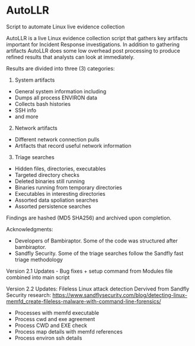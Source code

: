 # AutoLLR
Script to automate Linux live evidence collection

AutoLLR is a live Linux evidence collection script that gathers key artifacts important for Incident Response investigations. In addition to gathering artifacts AutoLLR does some low overhead post processing to produce refined results that analysts can look at immediately.

Results are divided into three (3) categories: 
1. System artifacts
- General system information including 
- Dumps all process ENVIRON data
- Collects bash histories
- SSH info
- and more 
    
2. Network artifacts 
- Different network connection pulls
 - Artifacts that record useful network information 
    
3. Triage searches
- Hidden files, directories, executables 
- Targeted directory checks
- Deleted binaries still running 
- Binaries running from temporary directories 
- Executables in interesting directories
- Assorted data spoliation searches 
- Assorted persistence searches 

Findings are hashed (MD5 SHA256) and archived upon completion.


Acknowledgments:
- Developers of Bambiraptor. Some of the code was structured after bambiraptor. 
- Sandfly Security. Some of the triage searches follow the Sandfly fast triage methodology 
    
    
Version 2.1 Updates - Bug fixes + setup command from Modules file combined into main script


Version 2.2 Updates: Fileless Linux attack detection
Dervived from Sandfly Security research: https://www.sandflysecurity.com/blog/detecting-linux-memfd_create-fileless-malware-with-command-line-forensics/
- Processes with memfd executable
- Process cwd and exe agreement
- Process CWD and EXE check
- Process map details with memfd references
- Process environ ssh details



